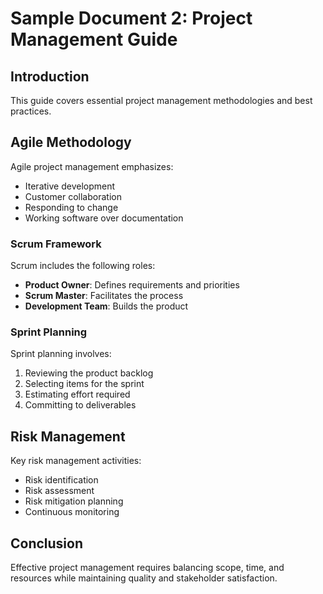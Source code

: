 # Sample Document 2: Project Management Guide

## Introduction

This guide covers essential project management methodologies and best practices.

## Agile Methodology

Agile project management emphasizes:
- Iterative development
- Customer collaboration
- Responding to change
- Working software over documentation

### Scrum Framework

Scrum includes the following roles:
- **Product Owner**: Defines requirements and priorities
- **Scrum Master**: Facilitates the process
- **Development Team**: Builds the product

### Sprint Planning

Sprint planning involves:
1. Reviewing the product backlog
2. Selecting items for the sprint
3. Estimating effort required
4. Committing to deliverables

## Risk Management

Key risk management activities:
- Risk identification
- Risk assessment
- Risk mitigation planning
- Continuous monitoring

## Conclusion

Effective project management requires balancing scope, time, and resources while 
maintaining quality and stakeholder satisfaction.
